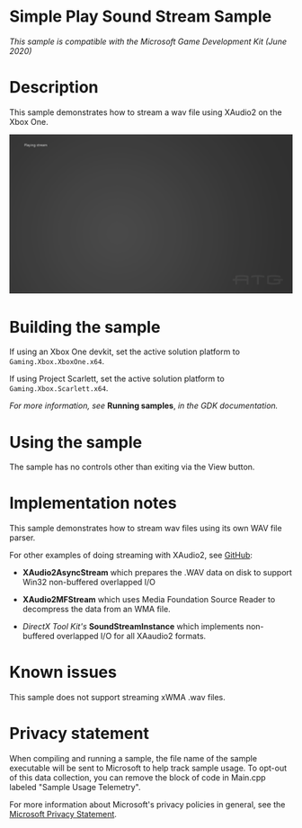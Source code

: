 # Simple Play Sound Stream Sample

*This sample is compatible with the Microsoft Game Development Kit (June
2020)*

# Description

This sample demonstrates how to stream a wav file using XAudio2 on the
Xbox One.

![](./media/image1.png)

# Building the sample

If using an Xbox One devkit, set the active solution platform to `Gaming.Xbox.XboxOne.x64`.

If using Project Scarlett, set the active solution platform to `Gaming.Xbox.Scarlett.x64`.

*For more information, see* __Running samples__, *in the GDK documentation.*

# Using the sample

The sample has no controls other than exiting via the View button.

# Implementation notes

This sample demonstrates how to stream wav files using its own WAV file
parser.

For other examples of doing streaming with XAudio2, see
[GitHub](https://github.com/walbourn/directx-sdk-samples/tree/master/XAudio2):

-   **XAudio2AsyncStream** which prepares the .WAV data on disk to
    support Win32 non-buffered overlapped I/O

-   **XAudio2MFStream** which uses Media Foundation Source Reader to
    decompress the data from an WMA file.

-   *DirectX Tool Kit's* **SoundStreamInstance** which implements
    non-buffered overlapped I/O for all XAaudio2 formats.

# Known issues

This sample does not support streaming xWMA .wav files.

# Privacy statement

When compiling and running a sample, the file name of the sample
executable will be sent to Microsoft to help track sample usage. To
opt-out of this data collection, you can remove the block of code in
Main.cpp labeled "Sample Usage Telemetry".

For more information about Microsoft's privacy policies in general, see
the [Microsoft Privacy
Statement](https://privacy.microsoft.com/en-us/privacystatement/).
